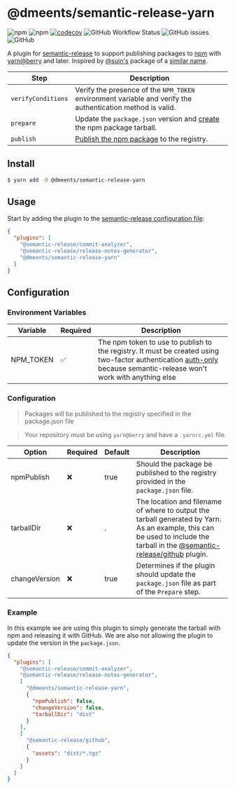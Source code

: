 # @dmeents/semantic-release-yarn

![npm](https://img.shields.io/npm/v/@dmeents/semantic-release-yarn?style=flat)
![npm](https://img.shields.io/npm/dw/@dmeents/semantic-release-yarn?style=flat)
[![codecov](https://codecov.io/gh/dmeents/semantic-release-yarn/branch/main/graph/badge.svg?token=cKCa19pY6e)](https://codecov.io/gh/dmeents/semantic-release-yarn)
![GitHub Workflow Status](https://img.shields.io/github/workflow/status/dmeents/semantic-release-yarn/main?style=flat)
![GitHub issues](https://img.shields.io/github/issues/dmeents/semantic-release-yarn?style=flat)
![GitHub](https://img.shields.io/github/license/dmeents/semantic-release-yarn?style=flat)

A plugin for [semantic-release](https://github.com/semantic-release/semantic-release) to support publishing packages
to [npm](https://www.npmjs.com/)
with [yarn@berry](https://github.com/yarnpkg/berry) and later. Inspired by [@suin's](https://github.com/suin)
package of a [similar name](https://github.com/suin/semantic-release-yarn).

| Step               | Description                                                                                                |
|--------------------|------------------------------------------------------------------------------------------------------------|
| `verifyConditions` | Verify the presence of the `NPM_TOKEN` environment variable and verify the authentication method is valid. |
| `prepare`          | Update the `package.json` version and [create](https://yarnpkg.com/cli/pack) the npm package tarball.      |
| `publish`          | [Publish the npm package](https://yarnpkg.com/cli/npm/publish) to the registry.                            |

## Install

```bash
$ yarn add -D @dmeents/semantic-release-yarn
```

## Usage

Start by adding the plugin to
the [semantic-release configuration file](https://github.com/semantic-release/semantic-release/blob/master/docs/usage/configuration.md#configuration):

```json
{
  "plugins": [
    "@semantic-release/commit-analyzer",
    "@semantic-release/release-notes-generator",
    "@dmeents/semantic-release-yarn"
  ]
}
```

## Configuration

### Environment Variables

| Variable  | Required | Description                                                                                                                                                                                                                    |
|-----------|----------|--------------------------------------------------------------------------------------------------------------------------------------------------------------------------------------------------------------------------------|
| NPM_TOKEN | ✅        | The npm token to use to publish to the registry. It must be created using two-factor authentication [auth-only](https://docs.npmjs.com/about-two-factor-authentication) because semantic-release won't work with anything else |

### Configuration

> Packages will be published to the registry specified in the package.json file

> Your repository must be using `yarn@berry` and have a `.yarnrc.yml` file.

| Option        | Required | Default | Description                                                                                                                                                                                                              |
|---------------|----------|---------|--------------------------------------------------------------------------------------------------------------------------------------------------------------------------------------------------------------------------|
| npmPublish    | ❌        | true    | Should the package be published to the registry provided in the `package.json` file.                                                                                                                                     |
| tarballDir    | ❌        | .       | The location and filename of where to output the tarball generated by Yarn. As an example, this can be used to include the tarball in the [@semantic-release/github](https://github.com/semantic-release/github) plugin. |
| changeVersion | ❌        | true    | Determines if the plugin should update the `package.json` file as part of the `Prepare` step.                                                                                                                            |

### Example

In this example we are using this plugin to simply generate the tarball with npm and releasing it with GitHub. We are
also not allowing the plugin to update the version in the `package.json`.

```json
{
  "plugins": [
    "@semantic-release/commit-analyzer",
    "@semantic-release/release-notes-generator",
    [
      "@dmeents/semantic-release-yarn",
      {
        "npmPublish": false,
        "changeVersion": false,
        "tarballDir": "dist"
      }
    ],
    [
      "@semantic-release/github",
      {
        "assets": "dist/*.tgz"
      }
    ]
  ]
}
```
